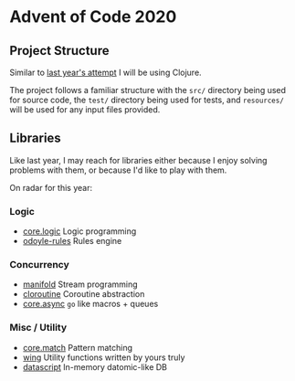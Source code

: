 # Advent of Code 2020

## Project Structure

Similar to [last year's attempt](https://github.com/rschmukler/advent-2019) I 
will be using Clojure.

The project follows a familiar structure with the `src/` directory being used 
for source code, the `test/` directory being used for tests, and `resources/` 
will be used for any input files provided.

## Libraries

Like last year, I may reach for libraries either because I enjoy solving problems
with them, or because I'd like to play with them.

On radar for this year:

### Logic
- [core.logic](https://github.com/clojure/core.logic) Logic programming
- [odoyle-rules](https://github.com/oakes/odoyle-rules) Rules engine

### Concurrency
- [manifold](https://github.com/aleph-io/manifold) Stream programming
- [cloroutine](https://github.com/leonoel/cloroutine) Coroutine abstraction
- [core.async](https://github.com/clojure/core.async) `go` like macros + queues

### Misc / Utility
- [core.match](https://github.com/clojure/core.match) Pattern matching
- [wing](https://github.com/teknql/wing) Utility functions written by yours truly
- [datascript](https://github.com/tonsky/datascript) In-memory datomic-like DB

